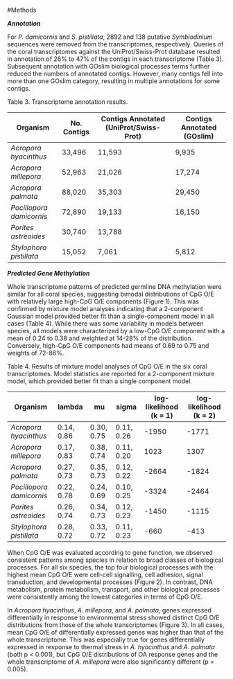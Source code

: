 #Methods


_**Annotation**_ 

For *P. damicornis* and *S. pistillata*, 2892 and 138 putative *Symbiodinium* sequences were removed from the transcriptomes, respectively. Queries of the coral transcriptomes against the UniProt/Swiss-Prot database resulted in annotation of 26% to 47% of the contigs in each transcriptome (Table 3). Subsequent annotation with GOslim biological processes terms further reduced the numbers of annotated contigs. However, many contigs fell into more than one GOslim category, resulting in multiple annotations for some contigs.


Table 3. Transcriptome annotation results. 

Organism | No. Contigs | Contigs Annotated (UniProt/Swiss-Prot)| Contigs Annotated (GOslim)
--------- | ---------- | --------- | ---------
*Acropora hyacinthus* | 33,496 | 11,593 | 9,935
*Acropora millepora* | 52,963 | 21,026 | 17,274
*Acropora palmata* | 88,020 | 35,303 | 29,450
*Pocillopora damicornis* | 72,890 | 19,133 | 16,150
*Porites astreoides* | 30,740 | 13,788 | 
*Stylophora pistillata* | 15,052 | 7,061 | 5,812


_**Predicted Gene Methylation**_    

Whole transcriptome patterns of predicted germline DNA methylation were similar for all coral species, suggesting bimodal distributions of CpG O/E with relatively large high-CpG O/E components (Figure 1). This was confirmed by mixture model analyses indicating that a 2-component Gaussian model provided better fit than a single-component model in all cases (Table 4). While there was some variability in models between species, all models were characterized by a low-CpG O/E component with a mean of 0.24 to 0.38 and weighted at 14-28% of the distribution. Conversely, high-CpG O/E components had means of 0.69 to 0.75 and weights of 72-86%.


Table 4. Results of mixture model analyses of CpG O/E in the six coral transcriptomes. Model statistics are reported for a 2-component mixture model, which provided better fit than a single component model. 

Organism | lambda | mu | sigma | log-likelihood (k = 1) | log-likelihood (k = 2)
--------- | ---------- | ---------- | ----------- | ----------- | ----------
*Acropora hyacinthus* | 0.14, 0.86 | 0.30, 0.75 | 0.11, 0.26 | -1950 | -1771
*Acropora millepora* | 0.17, 0.83 | 0.38, 0.74 | 0.11, 0.20 | 1023 | 1307
*Acropora palmata* | 0.27, 0.73 | 0.35, 0.73 | 0.12, 0.22 | -2664 | -1824
*Pocillopora damicornis* | 0.22, 0.78 | 0.24, 0.69 | 0.10, 0.25 | -3324 | -2464
*Porites astreoides* | 0.26, 0.74 | 0.34, 0.73 | 0.12, 0.23 | -1450 | -1115
*Stylophora pistillata* | 0.28, 0.72 | 0.33, 0.72 | 0.11, 0.23 | -660 | -413
 
 
When CpG O/E was evaluated according to gene function, we observed consistent patterns among species in relation to broad classes of biological processes. For all six species, the top four biological processes with the highest mean CpG O/E were cell-cell signalling, cell adhesion, signal transduction, and developmental processes (Figure 2). In contrast, DNA metabolism, protein metabolism, transport, and other biological processes were consistently among the lowest categories in terms of CpG O/E.

In *Acropora hyacinthus*, *A. millepora*, and *A. palmata*, genes expressed differentially in response to environmental stress showed distinct CpG O/E distributions from those of the whole transcriptomes (Figure 3). In all cases, mean CpG O/E of differentially expressed genes was higher than that of the whole transcriptome. This was especially true for genes differentially expressed in response to thermal stress in *A. hyacinthus* and *A. palmata* (both p < 0.001), but CpG O/E distributions of OA response genes and the whole transcriptome of *A. millepora* were also significantly different (p = 0.005).
